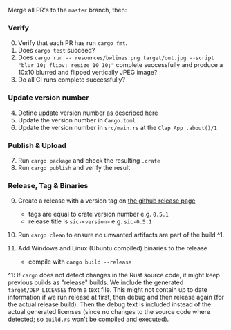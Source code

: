 Merge all PR's to the `master` branch, then:

### Verify

0. Verify that each PR has run `cargo fmt`.
1. Does `cargo test` succeed?
2. Does `cargo run -- resources/bwlines.png target/out.jpg --script "blur 10; flipv; resize 10 10;"` complete successfully and produce a 10x10 blurred and flipped vertically JPEG image?
3. Do all CI runs complete successfully?


### Update version number

4. Define update version number [as described here](https://doc.rust-lang.org/cargo/reference/publishing.html#publishing-a-new-version-of-an-existing-crate)
5. Update the version number in `Cargo.toml`
6. Update the version number in `src/main.rs` at the `Clap App .about()/1`


### Publish & Upload

7. Run `cargo package` and check the resulting `.crate`
8. Run `cargo publish` and verify the result


### Release, Tag & Binaries

9. Create a release with a version tag on [the github release page](https://github.com/foresterre/sic/releases)
    - tags are equal to crate version number e.g. `0.5.1`
    - release title is `sic-<version>` e.g. `sic-0.5.1`

10. Run `cargo clean` to ensure no unwanted artifacts are part of the build ^1.
11. Add Windows and Linux (Ubuntu compiled) binaries to the release
    - compile with `cargo build --release`

^1: If `cargo` does not detect changes in the Rust source code, it might keep previous builds as "release" builds. We include the generated `target/DEP_LICENSES` from a text file. This might not contain up to date information if we run release at first, then debug and then release again (for the actual release build). Then the debug text is included instead of the actual generated licenses (since no changes to the source code where detected; so `build.rs` won't be compiled and executed).